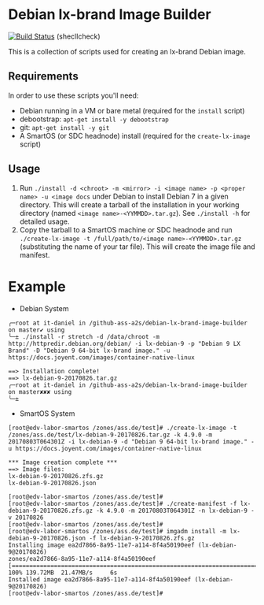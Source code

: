 # Debian lx-brand Image Builder

[![Build Status](https://travis-ci.org/joyent/debian-lx-brand-image-builder.svg?branch=master)](https://travis-ci.org/joyent/debian-lx-brand-image-builder) (shecllcheck)

This is a collection of scripts used for creating an lx-brand Debian image.

## Requirements

In order to use these scripts you'll need:

- Debian running in a VM or bare metal (required for the `install` script)
- debootstrap: `apt-get install -y debootstrap`
- git: `apt-get install -y git`
- A SmartOS (or SDC headnode) install (required for the `create-lx-image` script)

## Usage

1. Run `./install -d <chroot> -m <mirror> -i <image name> -p <proper name> -u <image docs` under Debian to install Debian 7 in a given directory. This will create a tarball of the installation in your working directory (named `<image name>-<YYMMDD>.tar.gz`). See `./install -h` for detailed usage.
2. Copy the tarball to a SmartOS machine or SDC headnode and run `./create-lx-image -t /full/path/to/<image name>-<YYMMDD>.tar.gz` (substituting the name of your tar file). This will create the image file and manifest.

Example
=======

* Debian System
```
╭─root at it-daniel in /github-ass-a2s/debian-lx-brand-image-builder on master✔ using
╰─± ./install -r stretch -d /data/chroot -m http://httpredir.debian.org/debian/ -i lx-debian-9 -p "Debian 9 LX Brand" -D "Debian 9 64-bit lx-brand image." -u https://docs.joyent.com/images/container-native-linux

==> Installation complete!
==> lx-debian-9-20170826.tar.gz
╭─root at it-daniel in /github-ass-a2s/debian-lx-brand-image-builder on master✘✘✘ using
╰─±
```

* SmartOS System
```
[root@edv-labor-smartos /zones/ass.de/test]# ./create-lx-image -t /zones/ass.de/test/lx-debian-9-20170826.tar.gz -k 4.9.0 -m 20170803T064301Z -i lx-debian-9 -d "Debian 9 64-bit lx-brand image." -u https://docs.joyent.com/images/container-native-linux

*** Image creation complete ***
==> Image files:
lx-debian-9-20170826.zfs.gz
lx-debian-9-20170826.json

[root@edv-labor-smartos /zones/ass.de/test]#
[root@edv-labor-smartos /zones/ass.de/test]# ./create-manifest -f lx-debian-9-20170826.zfs.gz -k 4.9.0 -m 20170803T064301Z -n lx-debian-9 -v 20170826
[root@edv-labor-smartos /zones/ass.de/test]#
[root@edv-labor-smartos /zones/ass.de/test]# imgadm install -m lx-debian-9-20170826.json -f lx-debian-9-20170826.zfs.gz
Installing image ea2d7866-8a95-11e7-a114-8f4a50190eef (lx-debian-9@20170826)
zones/ea2d7866-8a95-11e7-a114-8f4a50190eef              [=================================================================================================================================>] 100% 139.72MB  21.47MB/s     6s
Installed image ea2d7866-8a95-11e7-a114-8f4a50190eef (lx-debian-9@20170826)
[root@edv-labor-smartos /zones/ass.de/test]#
```

